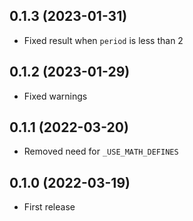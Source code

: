## 0.1.3 (2023-01-31)

- Fixed result when `period` is less than 2

## 0.1.2 (2023-01-29)

- Fixed warnings

## 0.1.1 (2022-03-20)

- Removed need for `_USE_MATH_DEFINES`

## 0.1.0 (2022-03-19)

- First release
